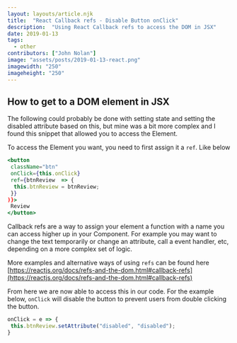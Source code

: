 ```yaml
---
layout: layouts/article.njk
title:  "React Callback refs - Disable Button onClick"
description:  "Using React Callback refs to access the DOM in JSX"
date: 2019-01-13
tags: 
  - other
contributors: ["John Nolan"]
image: "assets/posts/2019-01-13-react.png"
imagewidth: "250"
imageheight: "250"
---
```


## How to get to a DOM element in JSX

The following could probably be done with setting state and setting the disabled attribute based on this, but mine was a bit more complex and I found this snippet that allowed you to access the Element.

To access the Element you want, you need to first assign it a `ref`. Like below

``` jsx
<button
 className="btn"
 onClick={this.onClick}
 ref={btnReview  => {
  this.btnReview = btnReview;
 }}
)}>
 Review
</button>
```

Callback refs are a way to assign your element a function with a name you can access higher up in your Component. For example you may want to change the text temporarily or change an attribute, call a event handler, etc, depending on a more complex set of logic.

More examples and alternative ways of using `refs` can be found here [https://reactjs.org/docs/refs-and-the-dom.html#callback-refs](https://reactjs.org/docs/refs-and-the-dom.html#callback-refs)

From here we are now able to access this in our code. For the example below, `onClick` will disable the button to prevent users from double clicking the button.

``` jsx
onClick = e => {
 this.btnReview.setAttribute("disabled", "disabled");
}
```
